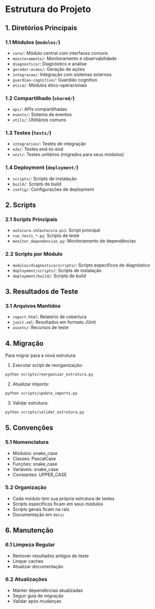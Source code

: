 # Estrutura do Projeto

## 1. Diretórios Principais

### 1.1 Módulos (`modulos/`)
- `core/`: Módulo central com interfaces comuns
- `monitoramento/`: Monitoramento e observabilidade
- `diagnostico/`: Diagnóstico e análise
- `gerador-acoes/`: Geração de ações
- `integracao/`: Integração com sistemas externos
- `guardiao-cognitivo/`: Guardião cognitivo
- `etica/`: Módulos ético-operacionais

### 1.2 Compartilhado (`shared/`)
- `api/`: APIs compartilhadas
- `events/`: Sistema de eventos
- `utils/`: Utilitários comuns

### 1.3 Testes (`tests/`)
- `integration/`: Testes de integração
- `e2e/`: Testes end-to-end
- `unit/`: Testes unitários (migrados para seus módulos)

### 1.4 Deployment (`deployment/`)
- `scripts/`: Scripts de instalação
- `build/`: Scripts de build
- `config/`: Configurações de deployment

## 2. Scripts

### 2.1 Scripts Principais
- `autocura.sh`/`autocura.ps1`: Script principal
- `run_tests_*.py`: Scripts de teste
- `monitor_dependencias.py`: Monitoramento de dependências

### 2.2 Scripts por Módulo
- `modulos/diagnostico/scripts/`: Scripts específicos de diagnóstico
- `deployment/scripts/`: Scripts de instalação
- `deployment/build/`: Scripts de build

## 3. Resultados de Teste

### 3.1 Arquivos Mantidos
- `report.html`: Relatório de cobertura
- `junit.xml`: Resultados em formato JUnit
- `assets/`: Recursos de teste

## 4. Migração

Para migrar para a nova estrutura:

1. Executar script de reorganização:
```bash
python scripts/reorganizar_estrutura.py
```

2. Atualizar imports:
```bash
python scripts/update_imports.py
```

3. Validar estrutura:
```bash
python scripts/validar_estrutura.py
```

## 5. Convenções

### 5.1 Nomenclatura
- Módulos: snake_case
- Classes: PascalCase
- Funções: snake_case
- Variáveis: snake_case
- Constantes: UPPER_CASE

### 5.2 Organização
- Cada módulo tem sua própria estrutura de testes
- Scripts específicos ficam em seus módulos
- Scripts gerais ficam na raiz
- Documentação em `docs/`

## 6. Manutenção

### 6.1 Limpeza Regular
- Remover resultados antigos de teste
- Limpar caches
- Atualizar documentação

### 6.2 Atualizações
- Manter dependências atualizadas
- Seguir guia de migração
- Validar após mudanças 